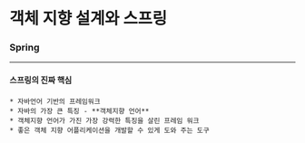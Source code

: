# 객체 지향 설계와 스프링

### Spring
-----------------------------------------
#### 스프링의 진짜 핵심
    * 자바언어 기반의 프레임워크
    * 자바의 가장 큰 특징 - **객체지향 언어**
    * 객체지향 언어가 가진 가장 강력한 특징을 살린 프레임 워크
    * 좋은 객체 지향 어플리케이션을 개발할 수 있게 도와 주는 도구
#### 